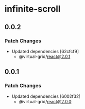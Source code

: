 # infinite-scroll

## 0.0.2

### Patch Changes

- Updated dependencies [62cfcf9]
  - @virtual-grid/react@2.0.1

## 0.0.1

### Patch Changes

- Updated dependencies [6002f32]
  - @virtual-grid/react@2.0.0
